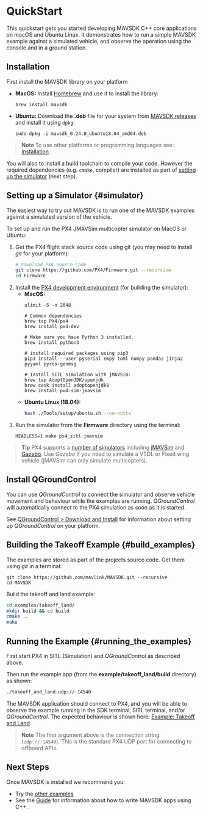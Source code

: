 # QuickStart

This quickstart gets you started developing MAVSDK C++ core applications on macOS and Ubuntu Linux.
It demonstrates how to run a simple MAVSDK example against a simulated vehicle, and observe the operation using the console and in a ground station.


## Installation

First install the MAVSDK library on your platform
  
- **MacOS:** Install [Homebrew](https://brew.sh/) and use it to install the library:
  ```
  brew install mavsdk
  ```
- **Ubuntu:** Download the **.deb** file for your system from [MAVSDK releases](https://github.com/mavlink/MAVSDK/releases) and install it using `dpkg`:
  ```
  sudo dpkg -i mavsdk_0.24.0_ubuntu18.04_amd64.deb
  ```

> **Note** To use other platforms or programming languages see: [Installation](../getting_started/installation.md).

You will also to install a build toolchain to compile your code.
However the required dependencies (e.g. `cmake`, compiler) are installed as part of [setting up the simulator](#simulator) (next step).


## Setting up a Simulator {#simulator}

The easiest way to try out MAVSDK is to run one of the MAVSDK examples against a simulated version of the vehicle.

To set up and run the PX4 JMAVSim multicopter simulator on MacOS or Ubuntu:

1. Get the PX4 flight stack source code using git (you may need to install *git* for your platform):
   ```sh
   # Download PX4 Source Code
   git clone https://github.com/PX4/Firmware.git --recursive
   cd Firmware
   ```
1. Install the [PX4 development environment](http://dev.px4.io/master/en/setup/dev_env.html) (for building the simulator):
   - **MacOS:**
     ```
     ulimit -S -n 2048

     # Common dependencies
     brew tap PX4/px4
     brew install px4-dev

     # Make sure you have Python 3 installed.
     brew install python3

     # install required packages using pip3
     pip3 install --user pyserial empy toml numpy pandas jinja2 pyyaml pyros-genmsg

     # Install SITL simulation with jMAVSim:
     brew tap AdoptOpenJDK/openjdk
     brew cask install adoptopenjdk8
     brew install px4-sim-jmavsim
     ```
   - **Ubuntu Linux (18.04):**
     ```sh
     bash ./Tools/setup/ubuntu.sh --no-nuttx
     ```
1. Run the simulator from the **Firmware** directory using the terminal:
   ```
   HEADLESS=1 make px4_sitl jmavsim 
   ```

> **Tip** PX4 supports a [number of simulators](https://dev.px4.io/master/en/simulation/) including [jMAVSim](https://dev.px4.io/master/en/simulation/jmavsim.html) and [Gazebo](https://dev.px4.io/master/en/simulation/gazebo.html).
  Use *Gazebo* if you need to simulate a VTOL or Fixed wing vehicle (jMAVSim can only simulate multicopters).


## Install QGroundControl

You can use *QGroundControl* to connect the simulator and observe vehicle movement and behaviour while the examples are running.
*QGroundControl* will automatically connect to the PX4 simulation as soon as it is started.

See [QGroundControl > Download and Install](https://docs.qgroundcontrol.com/en/getting_started/download_and_install.html) for information about setting up *QGroundControl* on your platform.


## Building the Takeoff Example {#build_examples}

The examples are stored as part of the projects source code.
Get them using *git* in a terminal:
```
git clone https://github.com/mavlink/MAVSDK.git --recursive
cd MAVSDK
```

Build the takeoff and land example:
```sh
cd examples/takeoff_land/
mkdir build && cd build
cmake ..
make
```


## Running the Example {#running_the_examples}

First start PX4 in SITL (Simulation) and *QGroundControl* as described above.

Then run the example app (from the **example/takeoff_land/build** directory) as shown:
```sh
./takeoff_and_land udp://:14540
```

The MAVSDK application should connect to PX4, and you will be able to observe the example running in the SDK terminal, SITL terminal, and/or *QGroundControl*.
The expected behaviour is shown here: [Example: Takeoff and Land](../examples/takeoff_and_land.md).

> **Note** The first argument above is the connection string (`udp://:14540`).
  This is the standard PX4 UDP port for connecting to offboard APIs.
  

## Next Steps

Once MAVSDK is installed we recommend you:
- Try the [other examples](../examples/README.md)
- See the [Guide](../guide/README.md) for information about how to write MAVSDK apps using C++.
